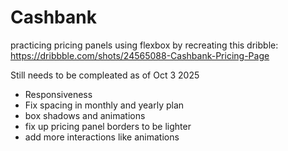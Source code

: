 # Cashbank

practicing pricing panels using flexbox by recreating this dribble:
https://dribbble.com/shots/24565088-Cashbank-Pricing-Page

Still needs to be compleated as of Oct 3 2025

- Responsiveness
- Fix spacing in monthly and yearly plan
- box shadows and animations
- fix up pricing panel borders to be lighter
- add more interactions like animations
